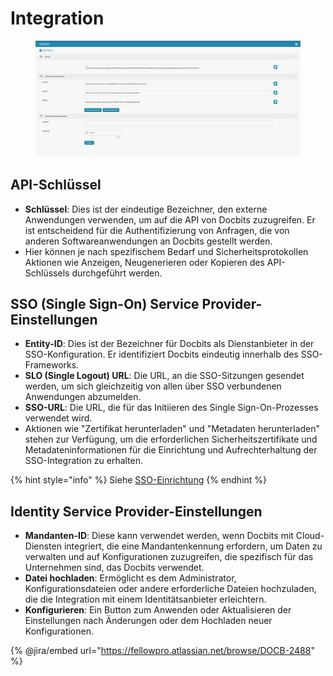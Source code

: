 # Integration

<figure><img src="../../../../.gitbook/assets/Bildschirmfoto 2024-05-08 um 08.39.14.png" alt=""><figcaption></figcaption></figure>

## API-Schlüssel

* **Schlüssel**: Dies ist der eindeutige Bezeichner, den externe Anwendungen verwenden, um auf die API von Docbits zuzugreifen. Er ist entscheidend für die Authentifizierung von Anfragen, die von anderen Softwareanwendungen an Docbits gestellt werden.
* Hier können je nach spezifischem Bedarf und Sicherheitsprotokollen Aktionen wie Anzeigen, Neugenerieren oder Kopieren des API-Schlüssels durchgeführt werden.

## SSO (Single Sign-On) Service Provider-Einstellungen

* **Entity-ID**: Dies ist der Bezeichner für Docbits als Dienstanbieter in der SSO-Konfiguration. Er identifiziert Docbits eindeutig innerhalb des SSO-Frameworks.
* **SLO (Single Logout) URL**: Die URL, an die SSO-Sitzungen gesendet werden, um sich gleichzeitig von allen über SSO verbundenen Anwendungen abzumelden.
* **SSO-URL**: Die URL, die für das Initiieren des Single Sign-On-Prozesses verwendet wird.
* Aktionen wie "Zertifikat herunterladen" und "Metadaten herunterladen" stehen zur Verfügung, um die erforderlichen Sicherheitszertifikate und Metadateninformationen für die Einrichtung und Aufrechterhaltung der SSO-Integration zu erhalten.

{% hint style="info" %}
Siehe [SSO-Einrichtung](../../../setup/sso-configuration.md)
{% endhint %}

## Identity Service Provider-Einstellungen

* **Mandanten-ID**: Diese kann verwendet werden, wenn Docbits mit Cloud-Diensten integriert, die eine Mandantenkennung erfordern, um Daten zu verwalten und auf Konfigurationen zuzugreifen, die spezifisch für das Unternehmen sind, das Docbits verwendet.
* **Datei hochladen**: Ermöglicht es dem Administrator, Konfigurationsdateien oder andere erforderliche Dateien hochzuladen, die die Integration mit einem Identitätsanbieter erleichtern.
* **Konfigurieren**: Ein Button zum Anwenden oder Aktualisieren der Einstellungen nach Änderungen oder dem Hochladen neuer Konfigurationen.

{% @jira/embed url="https://fellowpro.atlassian.net/browse/DOCB-2488" %}

